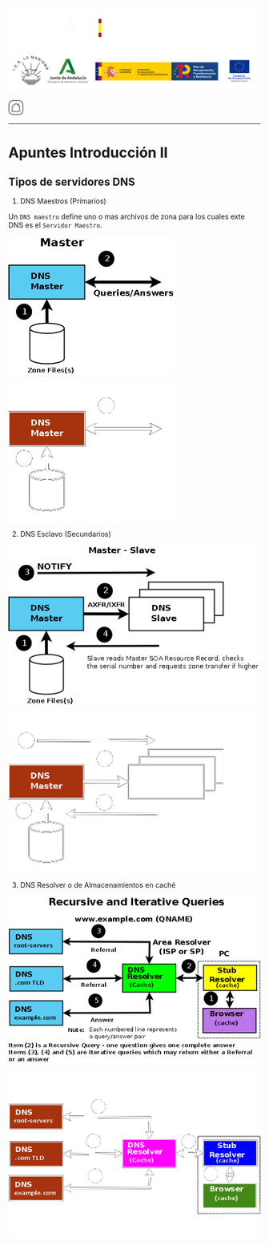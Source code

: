 ![](/.resGen/_bannerD.png#gh-dark-mode-only)
![](/.resGen/_bannerL.png#gh-light-mode-only)

<a href="2.md"><img src="/.resGen/_back.svg" width="30"></a>

---

# Apuntes Introducción II

## Tipos de servidores DNS

1. DNS Maestros (Primarios)

Un `DNS maestro` define uno o mas archivos de zona para los cuales exte DNS es el `Servidor Maestro`. 

![](res/img/dns_master.png#gh-light-mode-only)

![](res/img/dns_master_i.png#gh-dark-mode-only)

2. DNS Esclavo (Secundarios)

![](res/img/dns_slave.png#gh-light-mode-only)

![](res/img/dns_slave_i.png#gh-dark-mode-only)

3. DNS Resolver o de Almacenamientos en caché

![](res/img/dns_recursive.png#gh-light-mode-only)

![](res/img/dns_recursive_i.png#gh-dark-mode-only)
